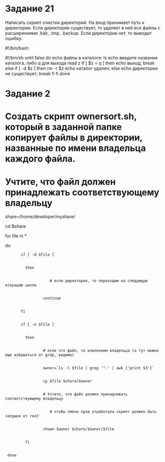 # Задание 21

Написать скрипт очистки директорий. На вход принимает путь к директории. Если директория существует, то удаляет в ней все файлы с расширениями .bak, .tmp, .backup. Если директории нет, то выводит ошибку.


#!/bin/bash




#!/bin/sh
until false do
 echo  файлы в каталоге:
 ls
 echo  введите название каталога, либо q для выхода
 read z
 if [ $z = q ] then
  echo выход; break
 else 
  if [ -d $z ]
  then
   rm -r $z
  echo каталог удален;
  else echo директории не существует; break
  fi
 fi
 done


# Задание 2


# Создать скрипт ownersort.sh, который в заданной папке копирует файлы в директории, названные по имени владельца каждого файла.


# Учтите, что файл должен принадлежать соответствующему владельцу


share=/home/developer/myshare/


cd $share


for file in *


 do


           if [ -d $file ]


             then


     		            # если директория, то переходим на следующую итерацию цикла


                     continue


           fi


           if [ -e $file ]


             then


                     # если это файл, то извлекаем владельца (а тут можно еще избавиться от grep, видимо)


                     owner=`ls -l $file | grep '^-' | awk {'print $3'}`


                     cp $file $share/$owner


                     # Учтите, что файл должен принадлежать соответствующему владельцу


     		            # чтобы смена прав отработала скрипт должен быть запущен от root'


                     chown $owner $share/$owner/$file


             fi


     done

